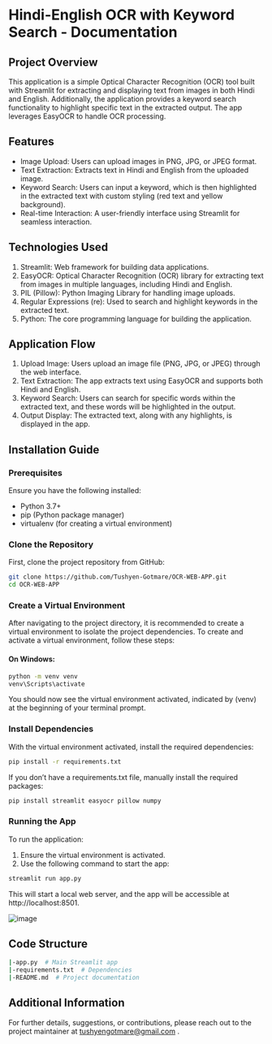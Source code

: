 
# Hindi-English OCR with Keyword Search - Documentation





## Project Overview

This application is a simple Optical Character Recognition (OCR) tool built with Streamlit for extracting and displaying text from images in both Hindi and English. Additionally, the application provides a keyword search functionality to highlight specific text in the extracted output. The app leverages EasyOCR to handle OCR processing.


## Features

- Image Upload: Users can upload images in PNG, JPG, or JPEG format.
- Text Extraction: Extracts text in Hindi and English from the uploaded image.
- Keyword Search: Users can input a keyword, which is then highlighted in the extracted text with custom styling (red text and yellow background).
- Real-time Interaction: A user-friendly interface using Streamlit for seamless interaction.


## Technologies Used

1) Streamlit: Web framework for building data applications.
2) EasyOCR: Optical Character Recognition (OCR) library for extracting text from images in multiple languages, including Hindi and English.
3) PIL (Pillow): Python Imaging Library for handling image uploads.
4) Regular Expressions (re): Used to search and highlight keywords in the extracted text.
5) Python: The core programming language for building the application.
## Application Flow

1) Upload Image: Users upload an image file (PNG, JPG, or JPEG) through the web interface.
2) Text Extraction: The app extracts text using EasyOCR and supports both Hindi and English.
3) Keyword Search: Users can search for specific words within the extracted text, and these words will be highlighted in the output.
4) Output Display: The extracted text, along with any highlights, is displayed in the app.

## Installation Guide

### Prerequisites
Ensure you have the following installed:

- Python 3.7+
- pip (Python package manager)
- virtualenv (for creating a virtual environment)

### Clone the Repository
First, clone the project repository from GitHub:

```bash
git clone https://github.com/Tushyen-Gotmare/OCR-WEB-APP.git
cd OCR-WEB-APP
```

### Create a Virtual Environment
After navigating to the project directory, it is recommended to create a virtual environment to isolate the project dependencies. To create and activate a virtual environment, follow these steps:

#### On Windows: 
```bash
python -m venv venv
venv\Scripts\activate
```

You should now see the virtual environment activated, indicated by (venv) at the beginning of your terminal prompt.

### Install Dependencies
With the virtual environment activated, install the required dependencies:

```bash 
pip install -r requirements.txt
```

If you don’t have a requirements.txt file, manually install the required packages:

```bash 
pip install streamlit easyocr pillow numpy
```

### Running the App
To run the application:

1) Ensure the virtual environment is activated.
2) Use the following command to start the app:

```bash 
streamlit run app.py
```
This will start a local web server, and the app will be accessible at http://localhost:8501.

![image](https://github.com/user-attachments/assets/6e330589-b693-48a2-81c6-97fe607b327a)

## Code Structure

```bash 
|-app.py  # Main Streamlit app
|-requirements.txt  # Dependencies
|-README.md  # Project documentation
```
## Additional Information

For further details, suggestions, or contributions, please reach out to the project maintainer at tushyengotmare@gmail.com .

